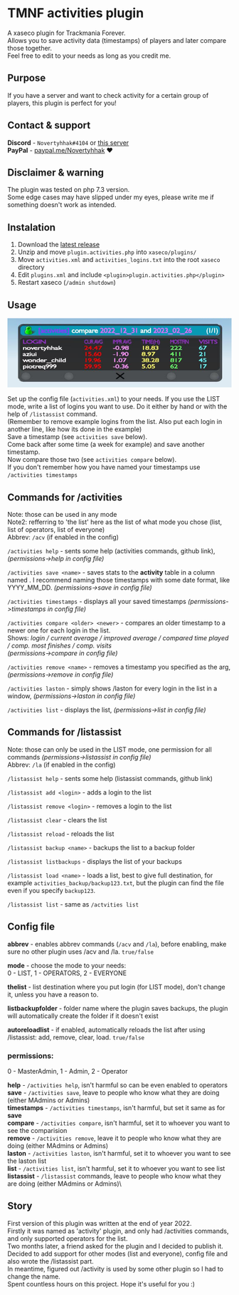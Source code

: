 # TMNF activities plugin
A xaseco plugin for Trackmania Forever.\
Allows you to save activity data (timestamps) of players and later compare those together.\
Feel free to edit to your needs as long as you credit me.

## Purpose
If you have a server and want to check activity for a certain group of players, this plugin is perfect for you!

## Contact & support
**Discord** -  `Novertyhhak#4104` or [this server](https://discord.gg/BJzWRtw)\
**PayPal** - [paypal.me/Novertyhhak](https://paypal.me/Novertyhhak) ❤

## Disclaimer & warning
The plugin was tested on php 7.3 version.\
Some edge cases may have slipped under my eyes, please write me if something doesn't work as intended.

## Instalation
1. Download the [latest release](https://github.com/Novertyhhak/tmnf-activities-plugin/archive/refs/heads/main.zip)
2. Unzip and move `plugin.activities.php` into `xaseco/plugins/`
3. Move `activities.xml` and `activities_logins.txt` into the root `xaseco` directory
4. Edit `plugins.xml` and include `<plugin>plugin.activities.php</plugin>`
5. Restart xaseco (`/admin shutdown`)

## Usage
![compareexample](https://raw.githubusercontent.com/Novertyhhak/tmnf-activities-plugin/main/activities_compare_example.png)

Set up the config file (`activities.xml`) to your needs.
If you use the LIST mode, write a list of logins you want to use. Do it either by hand or with the help of `/listassist` command.\
(Remember to remove example logins from the list. Also put each login in another line, like how its done in the example)\
Save a timestamp (see ```activities save``` below).\
Come back after some time (a week for example) and save another timestamp.\
Now compare those two (see ```activities compare``` below).\
If you don't remember how you have named your timestamps use ```/activities timestamps```

## Commands for /activities
Note: those can be used in any mode\
Note2: refferring to 'the list' here as the list of what mode you chose (list, list of operators, list of everyone)\
Abbrev: `/acv` (if enabled in the config)

```/activities help``` - sents some help (activities commands, github link), *(permissions->help in config file)*

```/activities save <name>``` - saves stats to the **activity** table in a column named <name>. I recommend naming those timestamps with some date format, like YYYY_MM_DD. *(permissions->save in config file)*

```/activities timestamps``` - displays all your saved timestamps *(permissions->timestamps in config file)*

```/activities compare <older> <newer>``` - compares an older timestamp <older> to a newer one <newer> for each login in the list.\
Shows: *login / current average / improved average / compared time played / comp. most finishes / comp. visits*\
*(permissions->compare in config file)*
	
```/activities remove <name>``` - removes a timestamp you specified as the arg, *(permissions->remove in config file)*

```/activities laston``` - simply shows /laston for every login in the list in a window, *(permissions->laston in config file)*
	
```/activities list``` - displays the list, *(permissions->list in config file)*
	
## Commands for /listassist
Note: those can only be used in the LIST mode, one permission for all commands *(permissions->listassist in config file)*\
Abbrev: `/la` (if enabled in the config)

```/listassist help``` - sents some help (listassist commands, github link)

```/listassist add <login>``` - adds a login to the list
	
```/listassist remove <login>``` - removes a login to the list
	
```/listassist clear``` - clears the list

```/listassist reload``` - reloads the list

```/listassist backup <name>``` - backups the list to a backup folder
	
```/listassist listbackups``` - displays the list of your backups

```/listassist load <name>``` - loads a list, best to give full destination, for example `activities_backup/backup123.txt`, but the plugin can find the file even if you specify `backup123`.
	
```/listassist list``` - same as ```/actvities list```
	

## Config file
**abbrev** - enables abbrev commands (`/acv` and `/la`), before enabling, make sure no other plugin uses /acv and /la. `true/false`

**mode** - choose the mode to your needs:\
0 - LIST,  1 - OPERATORS,  2 - EVERYONE

**thelist** - list destination where you put login (for LIST mode), don't change it, unless you have a reason to.

**listbackupfolder** - folder name where the plugin saves backups, the plugin will automatically create the folder if it doesn't exist

**autoreloadlist** - if enabled, automatically reloads the list after using /listassist: add, remove, clear, load. `true/false`

### permissions:
0 - MasterAdmin,  1 - Admin,  2 - Operator

**help** - `/activities help`, isn't harmful so can be even enabled to operators\
**save** - `/activities save`, leave to people who know what they are doing (either MAdmins or Admins)\
**timestamps** - `/activities timestamps`, isn't harmful, but set it same as for **save**\
**compare** - `/activities compare`, isn't harmful, set it to whoever you want to see the comparision\
**remove** - `/activities remove`, leave it to people who know what they are doing (either MAdmins or Admins)\
**laston** - `/activities laston`, isn't harmful, set it to whoever you want to see the laston list\
**list** - `/activities list`, isn't harmful, set it to whoever you want to see list\
**listassist** - `/listassist` commands, leave to people who know what they are doing (either MAdmins or Admins)\
	
	
## Story
First version of this plugin was written at the end of year 2022.\
Firstly it was named as 'activity' plugin, and only had /activities commands, and only supported operators for the list.\
Two months later, a friend asked for the plugin and I decided to publish it.\
Decided to add support for other modes (list and everyone), config file and also wrote the /listassist part.\
In meantime, figured out /activity is used by some other plugin so I had to change the name.\
Spent countless hours on this project. Hope it's useful for you :)
